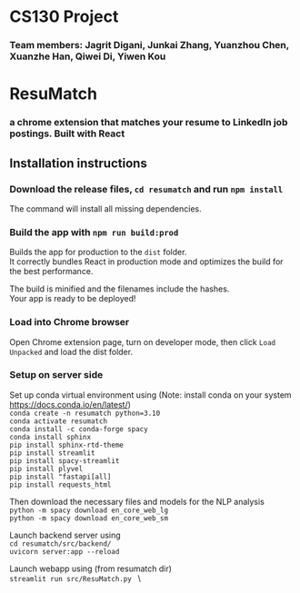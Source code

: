# CS130 Project
### Team members: Jagrit Digani, Junkai Zhang, Yuanzhou Chen, Xuanzhe Han, Qiwei Di, Yiwen Kou

# ResuMatch
### a chrome extension that matches your resume to LinkedIn job postings. Built with React

## Installation instructions 

### Download the release files, `cd resumatch` and run `npm install`

The command will install all missing dependencies.

### Build the app with `npm run build:prod`

Builds the app for production to the `dist` folder.\
It correctly bundles React in production mode and optimizes the build for the best performance.

The build is minified and the filenames include the hashes.\
Your app is ready to be deployed!

### Load into Chrome browser

Open Chrome extension page, turn on developer mode, then click `Load Unpacked` and load the dist folder. 

### Setup on server side 

Set up conda virtual environment using 
(Note: install conda on your system https://docs.conda.io/en/latest/)\
`conda create -n resumatch python=3.10`\
`conda activate resumatch`\
`conda install -c conda-forge spacy`\
`conda install sphinx`\
`pip install sphinx-rtd-theme`\
`pip install streamlit`\
`pip install spacy-streamlit`\
`pip install plyvel`\
`pip install "fastapi[all]`\
`pip install requests_html`


Then download the necessary files and models for the NLP analysis \
`python -m spacy download en_core_web_lg`\
`python -m spacy download en_core_web_sm`

Launch backend server using \
`cd resumatch/src/backend/` \
`uvicorn server:app --reload`

Launch webapp using (from resumatch dir) \
`streamlit run src/ResuMatch.py ` \